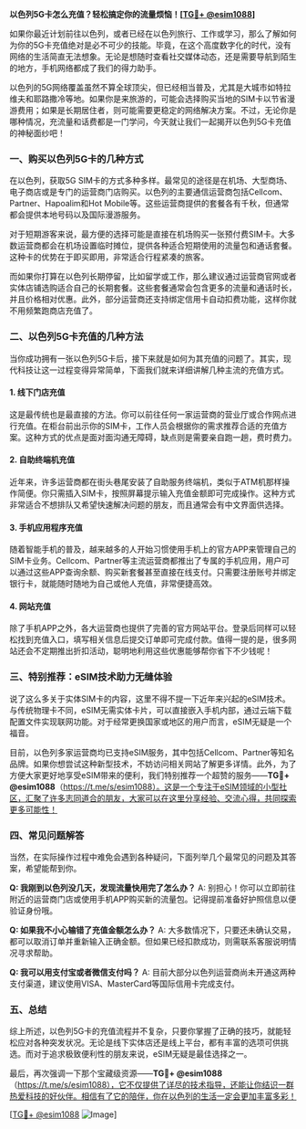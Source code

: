 **以色列5G卡怎么充值？轻松搞定你的流量烦恼！[[TG💪+ @esim1088](https://t.me/s/esim1088)]**

如果你最近计划前往以色列，或者已经在以色列旅行、工作或学习，那么了解如何为你的5G卡充值绝对是必不可少的技能。毕竟，在这个高度数字化的时代，没有网络的生活简直无法想象。无论是想随时查看社交媒体动态，还是需要导航到陌生的地方，手机网络都成了我们的得力助手。

以色列的5G网络覆盖虽然不算全球顶尖，但已经相当普及，尤其是大城市如特拉维夫和耶路撒冷等地。如果你是来旅游的，可能会选择购买当地的SIM卡以节省漫游费用；如果是长期居住者，则可能需要更稳定的网络解决方案。不过，无论你是哪种情况，充流量和话费都是一门学问，今天就让我们一起揭开以色列5G卡充值的神秘面纱吧！

### 一、购买以色列5G卡的几种方式

在以色列，获取5G SIM卡的方式多种多样。最常见的途径是在机场、大型商场、电子商店或是专门的运营商门店购买。以色列的主要通信运营商包括Cellcom、Partner、Hapoalim和Hot Mobile等。这些运营商提供的套餐各有千秋，但通常都会提供本地号码以及国际漫游服务。

对于短期游客来说，最方便的选择可能是直接在机场购买一张预付费SIM卡。大多数运营商都会在机场设置临时摊位，提供各种适合短期使用的流量包和通话套餐。这种卡的优势在于即买即用，非常适合行程紧凑的旅客。

而如果你打算在以色列长期停留，比如留学或工作，那么建议通过运营商官网或者实体店铺选购适合自己的长期套餐。这些套餐通常会包含更多的流量和通话时长，并且价格相对优惠。此外，部分运营商还支持绑定信用卡自动扣费功能，这样你就不用频繁跑商店充值了。

### 二、以色列5G卡充值的几种方法

当你成功拥有一张以色列5G卡后，接下来就是如何为其充值的问题了。其实，现代科技让这一过程变得异常简单，下面我们就来详细讲解几种主流的充值方式。

#### 1. 线下门店充值

这是最传统也是最直接的方法。你可以前往任何一家运营商的营业厅或合作网点进行充值。在柜台前出示你的SIM卡，工作人员会根据你的需求推荐合适的充值方案。这种方式的优点是面对面沟通无障碍，缺点则是需要亲自跑一趟，费时费力。

#### 2. 自助终端机充值

近年来，许多运营商都在街头巷尾安装了自助服务终端机，类似于ATM机那样操作简便。你只需插入SIM卡，按照屏幕提示输入充值金额即可完成操作。这种方式非常适合不想排队又希望快速解决问题的朋友，而且通常会有中文界面供选择。

#### 3. 手机应用程序充值

随着智能手机的普及，越来越多的人开始习惯使用手机上的官方APP来管理自己的SIM卡业务。Cellcom、Partner等主流运营商都推出了专属的手机应用，用户可以通过这些APP查询余额、购买新套餐甚至直接在线支付。只需要注册账号并绑定银行卡，就能随时随地为自己或他人充值，非常便捷高效。

#### 4. 网站充值

除了手机APP之外，各大运营商也提供了完善的官方网站平台。登录后同样可以轻松找到充值入口，填写相关信息后提交订单即可完成付款。值得一提的是，很多网站还会不定期推出折扣活动，聪明地利用这些优惠能够帮你省下不少钱呢！

### 三、特别推荐：eSIM技术助力无缝体验

说了这么多关于实体SIM卡的内容，这里不得不提一下近年来兴起的eSIM技术。与传统物理卡不同，eSIM无需实体卡片，可以直接嵌入手机内部，通过云端下载配置文件实现联网功能。对于经常更换国家或地区的用户而言，eSIM无疑是一个福音。

目前，以色列多家运营商均已支持eSIM服务，其中包括Cellcom、Partner等知名品牌。如果你想尝试这种新型技术，不妨访问相关网站了解更多详情。此外，为了方便大家更好地享受eSIM带来的便利，我们特别推荐一个超赞的服务——**TG💪+ @esim1088**（https://t.me/s/esim1088）。这是一个专注于eSIM领域的小型社区，汇聚了许多志同道合的朋友，大家可以在这里分享经验、交流心得，共同探索更多可能性！

### 四、常见问题解答

当然，在实际操作过程中难免会遇到各种疑问，下面列举几个最常见的问题及其答案，希望能帮到你。

**Q: 我刚到以色列没几天，发现流量快用完了怎么办？**
A: 别担心！你可以立即前往附近的运营商门店或使用手机APP购买新的流量包。记得提前准备好护照信息以便验证身份哦。

**Q: 如果我不小心输错了充值金额怎么办？**
A: 大多数情况下，只要还未确认交易，都可以取消订单并重新输入正确金额。但如果已经扣款成功，则需联系客服说明情况寻求帮助。

**Q: 我可以用支付宝或者微信支付吗？**
A: 目前大部分以色列运营商尚未开通这两种支付渠道，建议使用VISA、MasterCard等国际信用卡完成支付。

### 五、总结

综上所述，以色列5G卡的充值流程并不复杂，只要你掌握了正确的技巧，就能轻松应对各种突发状况。无论是线下实体店还是线上平台，都有丰富的选项可供挑选。而对于追求极致便利性的朋友来说，eSIM无疑是最佳选择之一。

最后，再次强调一下那个宝藏级资源——**TG💪+ @esim1088**（https://t.me/s/esim1088），它不仅提供了详尽的技术指导，还能让你结识一群热爱科技的好伙伴。相信有了它的陪伴，你在以色列的生活一定会更加丰富多彩！

[[TG💪+ @esim1088](https://t.me/s/esim1088) ![Image](https://i.postimg.cc/4NQfJmqS/Snipaste-2025-05-13-00-14-12.png)]